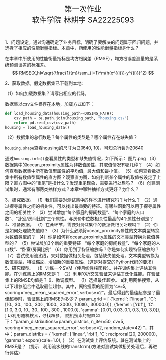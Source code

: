 <center><font size=5>第一次作业</font></center>
<center><font size=5>软件学院 林耕宇 SA22225093</font></center>

&nbsp;

1、问题设定。通过沟通确定了业务目标，明确了要解决的问题属于回归问题，并选择了相应的性能衡量指标。本章中，所使用的性能衡量指标是什么？

在本章中所使用的性能衡量指标是均方根误差（RMSE），均方根误差测量的是系统预测误差的标准差。
$$
RMSE(X,h)=\sqrt{\frac{1}{m}\sum_{i=1}^m(h(x^{(i)})-y^{(i)})^2}
$$


2、获取数据。假定数据集已下载到本地:

（1）如何加载数据集？请写出相应的代码。

数据集以csv文件保存在本地，加载方式如下：
```python
def load_housing_data(housing_path=HOUSING_PATH):  
    csv_path = os.path.join(housing_path, "housing.csv")
    return pd.read_csv(csv_path)
housing = load_housing_data()
```
（2）数据集的总行数是？每个属性的类型是？哪个属性存在缺失值？

``housing.shape``查看housing的尺寸为(20640, 10)，可知总行数为20640

通过``housing.info()``查看属性的类型和缺失值情况，如下所示：
图片.png
（3）数据集中的ocean_proximity属性为非数值属性，其取值情况有哪几种？
（4）如何查看数据集中所有数值型属性的平均值，最大值和最小值。
（5）如何查看数据集中所有数值型属性的直方图？观察直方图，如何判断某个属性的取值被设定了上限？直方图中的“重尾”是指什么？发现重尾现象，需要进行处理吗？
（6）创建测试集时，通常有哪两类抽样方式？本章中哪种抽样方式更好？为什么？
&nbsp;

3、研究数据。
（1）我们需要对测试集中的样本进行研究吗？为什么？
（2）通过探寻属性之间的相关性，可以找出最重要的特征。有哪些函数可以用于探寻属性之间的相关性？ 
（3）尝试增加“每个家庭的房间数量”、“每个家庭的人口数”、“卧室/房间比例”三个属性。与房价中位数相关性最高的4个属性分别是？
4、准备数据。
（1）在此环节，需要对测试集中的数据做相关处理吗？
（2）你是如何处理缺失值的？
（3）为什么必须将ocean_proximity属性的文本类型转换为数值类型的？
（4）你是如何将ocean_proximity属性的文本类型转换为数值类型的？
（5）尝试增加3个新的重要特征：“每个家庭的房间数量”、“每个家庭的人口数”、“卧室/房间比例”
（6）你用到了特征缩放吗？你是如何实现特征缩放的？
（7）尝试使用流水线，来对数据做相关处理，包括缺失值处理，文本类型转换为数值类型，特征缩放，增加新的重要属性。（这是对提交的Python代码的要求）
5、研究模型。
（1）训练一个SVM（使用线性核函数）。并在训练集上评估其性能。在训练集上的RMSE是？
（2）利用10折交叉验证来评估其泛化性能。在验证集上的RMSE均值是？
6、微调模型。
（1）选择最佳超参。
a)利用网格搜索，从以下超参组合中选取最佳超参。其中，网格搜索的配置为“cv=5, scoring='neg_mean_squared_error', verbose=2”。最后得到的最佳超参是？最佳超参时，验证集上的RMSE为多少？
param_grid = [
        {'kernel': ['linear'], 'C': [10., 30., 100., 300., 1000., 3000., 10000., 30000.0]},
        {'kernel': ['rbf'], 'C': [1.0, 3.0, 10., 30., 100., 300., 1000.0],
         'gamma': [0.01, 0.03, 0.1, 0.3, 1.0, 3.0]},
    ]
b)利用随机搜索，寻找超参。
随机搜索的配置如下：“param_distributions=param_distribs,                              n_iter=50, cv=5, scoring='neg_mean_squared_error',                                 verbose=2, random_state=42) ”，其中：param_distribs = {
        'kernel': ['linear', 'rbf'],
        'C': reciprocal(20, 200000),
        'gamma': expon(scale=1.0),
}
    （2）在测试集上评估系统。其在测试集上的RMSE是？（提示：利用流水线的transform()方法对测试集做相关处理后，再进行评估）
